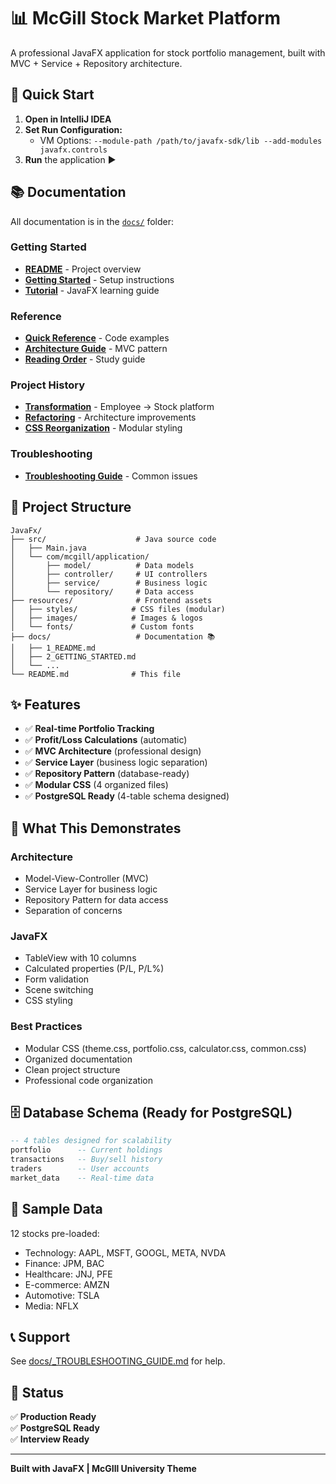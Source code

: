 # 📊 McGill Stock Market Platform

A professional JavaFX application for stock portfolio management, built with MVC + Service + Repository architecture.

## 🚀 Quick Start

1. **Open in IntelliJ IDEA**
2. **Set Run Configuration:**
   - VM Options: `--module-path /path/to/javafx-sdk/lib --add-modules javafx.controls`
3. **Run** the application ▶️

## 📚 Documentation

All documentation is in the [`docs/`](docs/) folder:

### Getting Started
- **[README](docs/1_README.md)** - Project overview
- **[Getting Started](docs/2_GETTING_STARTED.md)** - Setup instructions
- **[Tutorial](docs/3_TUTORIAL.md)** - JavaFX learning guide

### Reference
- **[Quick Reference](docs/4_QUICK_REFERENCE.md)** - Code examples
- **[Architecture Guide](docs/ARCHITECTURE_GUIDE.md)** - MVC pattern
- **[Reading Order](docs/READING_ORDER.md)** - Study guide

### Project History
- **[Transformation](docs/STOCK_MARKET_TRANSFORMATION_COMPLETE.md)** - Employee → Stock platform
- **[Refactoring](docs/REFACTORING_COMPLETE.md)** - Architecture improvements
- **[CSS Reorganization](docs/CSS_REORGANIZATION_COMPLETE.md)** - Modular styling

### Troubleshooting
- **[Troubleshooting Guide](docs/_TROUBLESHOOTING_GUIDE.md)** - Common issues

## 📂 Project Structure

```
JavaFx/
├── src/                    # Java source code
│   ├── Main.java
│   └── com/mcgill/application/
│       ├── model/          # Data models
│       ├── controller/     # UI controllers
│       ├── service/        # Business logic
│       └── repository/     # Data access
├── resources/              # Frontend assets
│   ├── styles/            # CSS files (modular)
│   ├── images/            # Images & logos
│   └── fonts/             # Custom fonts
├── docs/                   # Documentation 📚
│   ├── 1_README.md
│   ├── 2_GETTING_STARTED.md
│   └── ...
└── README.md              # This file
```

## ✨ Features

- ✅ **Real-time Portfolio Tracking**
- ✅ **Profit/Loss Calculations** (automatic)
- ✅ **MVC Architecture** (professional design)
- ✅ **Service Layer** (business logic separation)
- ✅ **Repository Pattern** (database-ready)
- ✅ **Modular CSS** (4 organized files)
- ✅ **PostgreSQL Ready** (4-table schema designed)

## 🎯 What This Demonstrates

### Architecture
- Model-View-Controller (MVC)
- Service Layer for business logic
- Repository Pattern for data access
- Separation of concerns

### JavaFX
- TableView with 10 columns
- Calculated properties (P/L, P/L%)
- Form validation
- Scene switching
- CSS styling

### Best Practices
- Modular CSS (theme.css, portfolio.css, calculator.css, common.css)
- Organized documentation
- Clean project structure
- Professional code organization

## 🗄️ Database Schema (Ready for PostgreSQL)

```sql
-- 4 tables designed for scalability
portfolio      -- Current holdings
transactions   -- Buy/sell history
traders        -- User accounts
market_data    -- Real-time data
```

## 🎨 Sample Data

12 stocks pre-loaded:
- Technology: AAPL, MSFT, GOOGL, META, NVDA
- Finance: JPM, BAC
- Healthcare: JNJ, PFE
- E-commerce: AMZN
- Automotive: TSLA
- Media: NFLX

## 📞 Support

See [docs/_TROUBLESHOOTING_GUIDE.md](docs/_TROUBLESHOOTING_GUIDE.md) for help.

## 🎉 Status

✅ **Production Ready**  
✅ **PostgreSQL Ready**  
✅ **Interview Ready**

---

**Built with JavaFX | McGIll University Theme**

